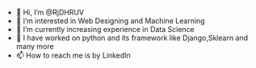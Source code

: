 - 👋 Hi, I’m @RjDHRUV
- 👀 I’m interested in Web Designing and Machine Learning
- 🌱 I’m currently increasing experience in Data Science 
- 💞️ I have worked on python and its framework like Django,Sklearn and many more
- 📫 How to reach me is by LinkedIn

<!---
RjDHRUV/RjDHRUV is a ✨ special ✨ repository because its `README.md` (this file) appears on your GitHub profile.
You can click the Preview link to take a look at your changes.
--->
